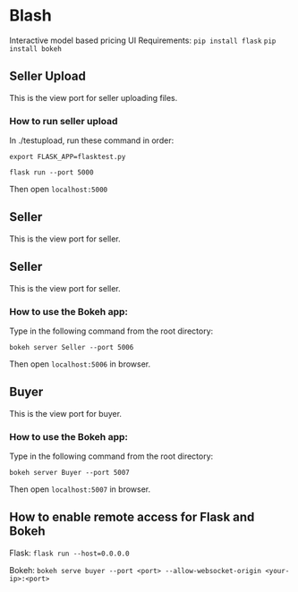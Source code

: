 # Blash
Interactive model based pricing UI
Requirements: 
`pip install flask`
`pip install bokeh`

## Seller Upload
This is the view port for seller uploading files. 

### How to run seller upload
In ./testupload, run these command in order: 

`export FLASK_APP=flasktest.py`

`flask run --port 5000`

Then open `localhost:5000`

## Seller
This is the view port for seller. 

## Seller
This is the view port for seller. 

### How to use the Bokeh app: 
Type in the following command from the root directory: 

`bokeh server Seller --port 5006`

Then open `localhost:5006` in browser. 

## Buyer
This is the view port for buyer. 

### How to use the Bokeh app: 
Type in the following command from the root directory: 

`bokeh server Buyer --port 5007`

Then open `localhost:5007` in browser. 

## How to enable remote access for Flask and Bokeh
Flask: `flask run --host=0.0.0.0`

Bokeh: `bokeh serve buyer --port <port> --allow-websocket-origin <your-ip>:<port>`
